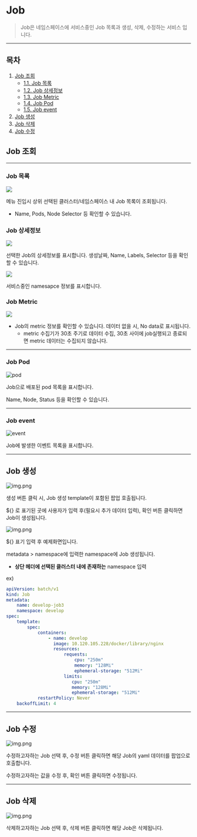 # Job

> Job은 네임스페이스에 서비스중인 Job 목록과 생성, 삭제, 수정하는 서비스 입니다.

---
## **목차**
1. [Job 조회](#job-조회)
   - [1.1. Job 목록](#job-목록)
   - [1.2. Job 상세정보](#job-상세정보)
   - [1.3. Job Metric](#job-metric)
   - [1.4. Job Pod](#job-pod)
   - [1.5. Job event](#job-event)
2. [Job 생성](#job-생성)
3. [Job 삭제](#job-삭제)
4. [Job 수정](#job-수정)

## Job 조회

---
### Job 목록

![](./img/job_jobs.png)

메뉴 진입시 상위 선택된 클러스터/네임스페이스 내 Job 목록이 조회됩니다.
* Name, Pods, Node Selector 등 확인할 수 있습니다.

### Job 상세정보

![](./img/job_detail.png)

선택한 Job의 상세정보를 표시합니다.
생성날짜, Name, Labels, Selector 등을 확인할 수 있습니다.

![](./img/job_detail_namespace.png)

서비스중인 namesapce 정보를 표시합니다.

### Job Metric

![](./img/job_metric_cpu.png)
* Job의 metric 정보를 확인할 수 있습니다. 데이터 없을 시, No data로 표시됩니다.
  * metric 수집기가 30초 주기로 데이터 수집, 30초 사이에 job실행되고 종료되면 metric 데이터는 수집되지 않습니다.


---
### Job Pod

![pod](./img/job_pod.png)

Job으로 배포된 pod 목록을 표시합니다.

Name, Node, Status 등을 확인할 수 있습니다.

---
### Job event

![event](./img/job_event.png)

Job에 발생한 이벤트 목록을 표시합니다.

---
## Job 생성

![img.png](./img/job_create.png)

생성 버튼 클릭 시, Job 생성 template이 포함된 팝업 호출됩니다.

${} 로 표기된 곳에 사용자가 입력 후(필요시 추가 데이터 입력), 확인 버튼 클릭하면 Job이 생성됩니다.

![img.png](./img/job_create_ex.png)

${} 표기 입력 후 예제화면입니다.

metadata > namespace에 입력한 namespace에 Job 생성됩니다.
* <strong>상단 헤더에 선택된 클러스터 내에 존재하는</strong> namespace 입력

ex)
```yaml
apiVersion: batch/v1
kind: Job
metadata:
    name: develop-job3
    namespace: develop
spec:
    template:
        spec:
            containers:
                - name: develop
                  image: 10.120.105.228/docker/library/nginx
                  resources:
                      requests:
                          cpu: "250m"
                          memory: "128Mi"
                          ephemeral-storage: "512Mi"
                      limits:
                         cpu: "250m"
                         memory: "128Mi"
                         ephemeral-storage: "512Mi"
            restartPolicy: Never
    backoffLimit: 4
```

---
## Job 수정

![img.png](./img/job_modify.png)

수정하고자하는 Job 선택 후, 수정 버튼 클릭하면 해당 Job의 yaml 데이터를 팝업으로 호출합니다.

수정하고자하는 값을 수정 후, 확인 버튼 클릭하면 수정됩니다.

---
## Job 삭제

![img.png](./img/job_delete.png)

삭제하고자하는 Job 선택 후, 삭제 버튼 클릭하면 해당 Job은 삭제됩니다.
